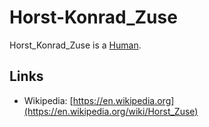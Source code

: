 # Horst-Konrad_Zuse

Horst_Konrad_Zuse is a [Human](40000001.md).

## Links

- Wikipedia: [https://en.wikipedia.org](https://en.wikipedia.org/wiki/Horst_Zuse)
